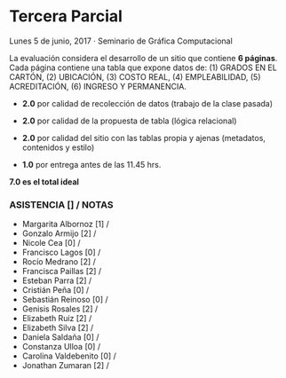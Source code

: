 # Tercera Parcial
Lunes 5 de junio, 2017 · Seminario de Gráfica Computacional

La evaluación considera el desarrollo de un sitio que contiene **6 páginas**. Cada página contiene una tabla que expone datos de: (1) GRADOS EN EL CARTÓN, (2) UBICACIÓN, (3) COSTO REAL, (4) EMPLEABILIDAD, (5) ACREDITACIÓN, (6) INGRESO Y PERMANENCIA.

- **2.0** por calidad de recolección de datos (trabajo de la clase pasada)

- **2.0** por calidad de la propuesta de tabla (lógica relacional)

- **2.0** por calidad del sitio con las tablas propia y ajenas (metadatos, contenidos y estilo)

- **1.0** por entrega antes de las 11.45 hrs.

**7.0 es el total ideal**

### ASISTENCIA [] / NOTAS

- Margarita Albornoz [1] / 
- Gonzalo Armijo [2] / 
- Nicole Cea [0] / 
- Francisco Lagos [0] / 
- Rocío Medrano [2] / 
- Francisca Paillas [2] / 
- Esteban Parra [2] / 
- Cristián Peña [0] / 
- Sebastián Reinoso [0] / 
- Genisis Rosales [2] / 
- Elizabeth Ruiz [2] / 
- Elizabeth Silva [2] / 
- Daniela Saldaña [0] / 
- Constanza Ulloa [0] / 
- Carolina Valdebenito [0] / 
- Jonathan Zumaran [2] / 
